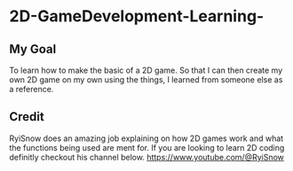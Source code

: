 # 2D-GameDevelopment-Learning-

## My Goal
To learn how to make the basic of a 2D game. So that I can then create my own 2D game on my own using the things, I learned from someone else as a reference.

## Credit 
RyiSnow does an amazing job explaining on how 2D games work and what the functions being used are ment for. If you are looking to learn 2D coding definitly checkout his channel below.
https://www.youtube.com/@RyiSnow
